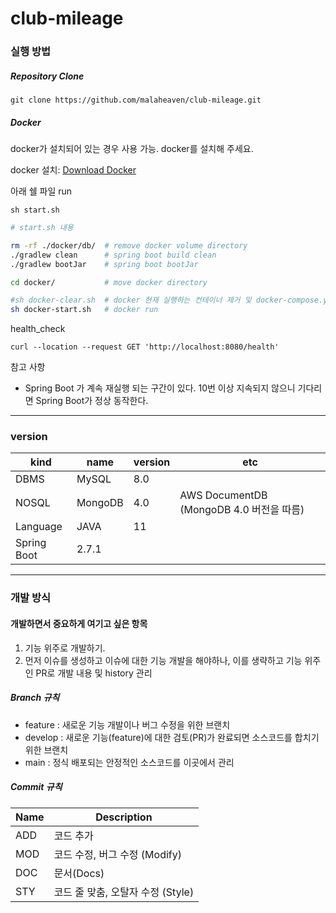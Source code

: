 # club-mileage
### 실행 방법
##### Repository Clone
```
git clone https://github.com/malaheaven/club-mileage.git
```

##### Docker
docker가 설치되어 있는 경우 사용 가능. docker를 설치해 주세요.

docker 설치: [Download Docker](https://www.docker.com/products/docker-desktop/)

아래 쉘 파일 run
```
sh start.sh
```

```bash
# start.sh 내용

rm -rf ./docker/db/  # remove docker volume directory
./gradlew clean      # spring boot build clean
./gradlew bootJar    # spring boot bootJar

cd docker/           # move docker directory

#sh docker-clear.sh  # docker 현재 실행하는 컨테이너 제거 및 docker-compose.yml 정의 파일에서 지정한 컨테이너를 정지시키고 모든 이미지를 삭제 (필요시 주석 해제 후 사용)
sh docker-start.sh   # docker run
```

health_check
```curl
curl --location --request GET 'http://localhost:8080/health'
```

참고 사항
- Spring Boot 가 계속 재실행 되는 구간이 있다. 10번 이상 지속되지 않으니 기다리면 Spring Boot가 정상 동작한다.

---
### version
|kind|name|version|etc |
|-----|----|-------|----|
|DBMS|MySQL|8.0||
|NOSQL|MongoDB|4.0|AWS DocumentDB (MongoDB 4.0 버전을 따름)|
|Language|JAVA|11||
|Spring Boot |2.7.1||

---
### 개발 방식

#### 개발하면서 중요하게 여기고 싶은 항목
1. 기능 위주로 개발하기.
2. 먼저 이슈를 생성하고 이슈에 대한 기능 개발을 해야하나, 이를 생략하고 기능 위주인 PR로 개발 내용 및 history 관리

##### Branch 규칙
- feature : 새로운 기능 개발이나 버그 수정을 위한 브랜치
- develop : 새로운 기능(feature)에 대한 검토(PR)가 완료되면 소스코드를 합치기 위한 브랜치
- main : 정식 배포되는 안정적인 소스코드를 이곳에서 관리

##### Commit 규칙
|Name     |Description|
|---------|-----------|
|ADD      |코드 추가|
|MOD      |코드 수정, 버그 수정 (Modify)|
|DOC      |문서(Docs)|
|STY      |코드 줄 맞춤, 오탈자 수정 (Style)|
